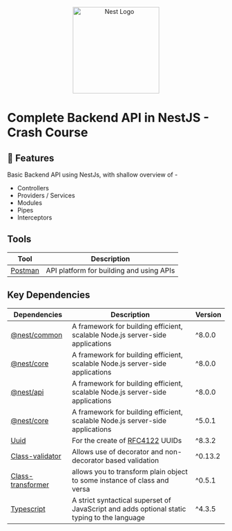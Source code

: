 <p align="center">
  <a href="http://nestjs.com/" target="blank"><img src="https://nestjs.com/img/logo-small.svg" width="200" alt="Nest Logo" /></a>
</p>

[circleci-image]: https://img.shields.io/circleci/build/github/nestjs/nest/master?token=abc123def456
[circleci-url]: https://circleci.com/gh/nestjs/nest

# Complete Backend API in NestJS - Crash Course

## 🧠 Features

Basic Backend API using NestJs, with shallow overview of -

- Controllers
- Providers / Services 
- Modules
- Pipes
- Interceptors

## Tools
| Tool | Description |
| --------- |----------| 
|[Postman](https://www.postman.com/)| API platform for building and using APIs |

## Key Dependencies

| Dependencies | Description   | Version   |
| --------- |----------| ------|
| [@nest/common](https://www.npmjs.com/package/@nestjs/common)  | A framework for building efficient, scalable Node.js server-side applications | ^8.0.0     |
| [@nest/core](https://www.npmjs.com/package/@nestjs/core)  | A framework for building efficient, scalable Node.js server-side applications| ^8.0.0     |
| [@nest/api](https://www.npmjs.com/package/@nestjs/api)  | A framework for building efficient, scalable Node.js server-side applications| ^8.0.0     |
| [@nest/core](https://www.npmjs.com/package/@nestjs/core)  | A framework for building efficient, scalable Node.js server-side applications| ^5.0.1     |
| [Uuid](https://www.npmjs.com/package/uuid) | For the create of [RFC4122](https://www.ietf.org/rfc/rfc4122.txt) UUIDs| ^8.3.2     |
| [Class-validator](https://www.npmjs.com/package/class-validator)  |  Allows use of decorator and non-decorator based validation| ^0.13.2     |
| [Class-transformer](https://www.npmjs.com/package/class-transformer)  | allows you to transform plain object to some instance of class and versa| ^0.5.1     |
| [Typescript](https://www.npmjs.com/package/class-transformer)  | A strict syntactical superset of JavaScript and adds optional static typing to the language| ^4.3.5     |

  
